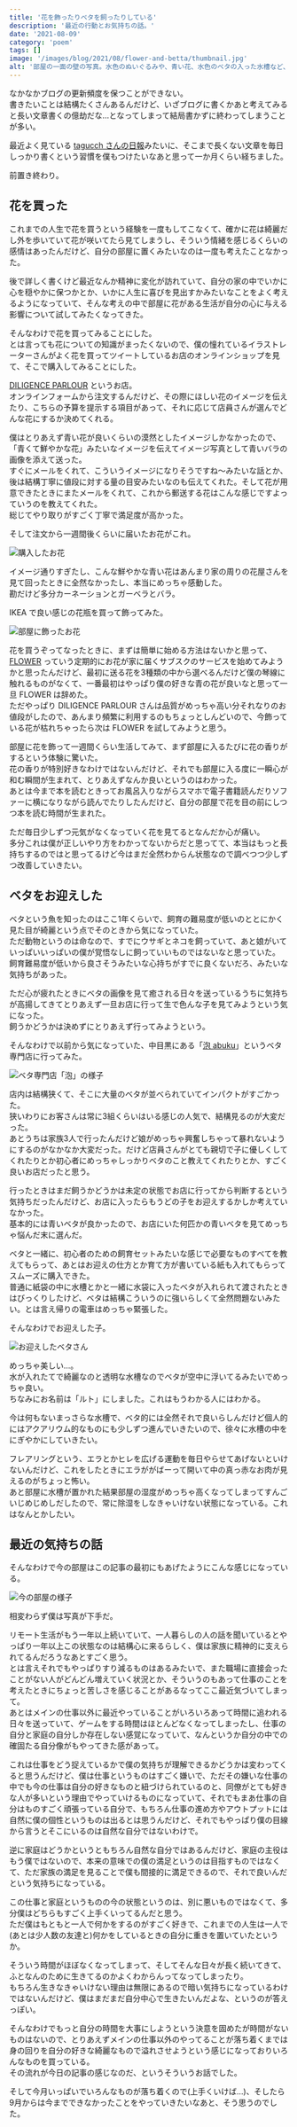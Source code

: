 ```yaml
---
title: '花を飾ったりベタを飼ったりしている'
description: '最近の行動とお気持ちの話。'
date: '2021-08-09'
category: 'poem'
tags: []
image: '/images/blog/2021/08/flower-and-betta/thumbnail.jpg'
alt: '部屋の一面の壁の写真。水色のぬいぐるみや、青い花、水色のベタの入った水槽など、白と青系のインテリアの部屋。'
---
```


なかなかブログの更新頻度を保つことができない。  
書きたいことは結構たくさんあるんだけど、いざブログに書くかあと考えてみると長い文章書くの億劫だな…となってしまって結局書かずに終わってしまうことが多い。

最近よく見ている [tagucch さんの日報](https://random.tagucch.dev/)みたいに、そこまで長くない文章を毎日しっかり書くという習慣を僕もつけたいなあと思って一か月くらい経ちました。

前置き終わり。

## 花を買った

これまでの人生で花を買うという経験を一度もしてこなくて、確かに花は綺麗だし外を歩いていて花が咲いてたら見てしまうし、そういう情緒を感じるくらいの感情はあったんだけど、自分の部屋に置くみたいなのは一度も考えたことなかった。

後で詳しく書くけど最近なんか精神に変化が訪れていて、自分の家の中でいかに心を穏やかに保つかとか、いかに人生に喜びを見出すかみたいなことをよく考えるようになっていて、そんな考えの中で部屋に花がある生活が自分の心に与える影響について試してみたくなってきた。

そんなわけで花を買ってみることにした。  
とは言っても花についての知識がまったくないので、僕の憧れているイラストレーターさんがよく花を買ってツイートしているお店のオンラインショップを見て、そこで購入してみることにした。

[DILIGENCE PARLOUR](https://diligenceparlour.jp/) というお店。  
オンラインフォームから注文するんだけど、その際にほしい花のイメージを伝えたり、こちらの予算を提示する項目があって、それに応じて店員さんが選んでどんな花にするか決めてくれる。

僕はとりあえず青い花が良いくらいの漠然としたイメージしかなかったので、「青くて鮮やかな花」みたいなイメージを伝えてイメージ写真として青いバラの画像を添えて送った。  
すぐにメールをくれて、こういうイメージになりそうですね～みたいな話とか、後は結構丁寧に値段に対する量の目安みたいなのも伝えてくれた。そして花が用意できたときにまたメールをくれて、これから郵送する花はこんな感じですよっていうのを教えてくれた。  
総じてやり取りがすごく丁寧で満足度が高かった。

そして注文から一週間後くらいに届いたお花がこれ。

![購入したお花](/images/blog/2021/08/flower-and-betta/02.jpg '購入したお花')

イメージ通りすぎたし、こんな鮮やかな青い花はあんまり家の周りの花屋さんを見て回ったときに全然なかったし、本当にめっちゃ感動した。  
勘だけど多分カーネーションとガーベラとバラ。

IKEA で良い感じの花瓶を買って飾ってみた。

![部屋に飾ったお花](/images/blog/2021/08/flower-and-betta/03.jpg '部屋に飾ったお花')

花を買うぞってなったときに、まずは簡単に始める方法はないかと思って、 [FLOWER](https://flowr.is/) っていう定期的にお花が家に届くサブスクのサービスを始めてみようかと思ったんだけど、最初に送る花を3種類の中から選べるんだけど僕の琴線に触れるものがなくて、一番最初はやっぱり僕の好きな青の花が良いなと思って一旦 FLOWER は辞めた。  
ただやっぱり DILIGENCE PARLOUR さんは品質がめっちゃ高い分それなりのお値段がしたので、あんまり頻繁に利用するのもちょっとしんどいので、今飾っている花が枯れちゃったら次は FLOWER を試してみようと思う。

部屋に花を飾って一週間くらい生活してみて、まず部屋に入るたびに花の香りがするという体験に驚いた。  
花の香りが特別好きなわけではないんだけど、それでも部屋に入る度に一瞬心が和む瞬間が生まれて、とりあえずなんか良いというのはわかった。  
あとは今まで本を読むときってお風呂入りながらスマホで電子書籍読んだりソファーに横になりながら読んでたりしたんだけど、自分の部屋で花を目の前にしつつ本を読む時間が生まれた。

ただ毎日少しずつ元気がなくなっていく花を見てるとなんだか心が痛い。  
多分これは僕が正しいやり方をわかってないからだと思ってて、本当はもっと長持ちするのではと思ってるけど今はまだ全然わからん状態なので調べつつ少しずつ改善していきたい。

## ベタをお迎えした

ベタという魚を知ったのはここ1年くらいで、飼育の難易度が低いのととにかく見た目が綺麗という点でそのときから気になっていた。  
ただ動物というのは命なので、すでにウサギとネコを飼っていて、あと娘がいていっぱいいっぱいの僕が覚悟なしに飼っていいものではないなと思っていた。  
飼育難易度が低いから良さそうみたいな心持ちがすでに良くないだろ、みたいな気持ちがあった。

ただ心が疲れたときにベタの画像を見て癒される日々を送っているうちに気持ちが高揚してきてとりあえず一旦お店に行って生で色んな子を見てみようという気になった。  
飼うかどうかは決めずにとりあえず行ってみようという。

そんなわけで以前から気になっていた、中目黒にある「[泡 abuku](https://abuku.shop/)」というベタ専門店に行ってみた。

![ベタ専門店「泡」の様子](/images/blog/2021/08/flower-and-betta/04.jpg 'ベタ専門店「泡」の様子')

店内は結構狭くて、そこに大量のベタが並べられていてインパクトがすごかった。  
狭いわりにお客さんは常に3組くらいはいる感じの人気で、結構見るのが大変だった。  
あとうちは家族3人で行ったんだけど娘がめっちゃ興奮しちゃって暴れないようにするのがなかなか大変だった。だけど店員さんがとても親切で子に優しくしてくれたりとか初心者にめっちゃしっかりベタのこと教えてくれたりとか、すごく良いお店だったと思う。

行ったときはまだ飼うかどうかは未定の状態でお店に行ってから判断するという気持ちだったんだけど、お店に入ったらもうどの子をお迎えするかしか考えていなかった。  
基本的には青いベタが良かったので、お店にいた何匹かの青いベタを見てめっちゃ悩んだ末に選んだ。

ベタと一緒に、初心者のための飼育セットみたいな感じで必要なものすべてを教えてもらって、あとはお迎えの仕方とか育て方が書いている紙も入れてもらってスムーズに購入できた。  
普通に紙袋の中に水槽とかと一緒に水袋に入ったベタが入れられて渡されたときはびっくりしたけど、ベタは結構こういうのに強いらしくて全然問題ないみたい。とは言え帰りの電車はめっちゃ緊張した。

そんなわけでお迎えした子。

![お迎えしたベタさん](/images/blog/2021/08/flower-and-betta/05.jpg 'お迎えしたベタさん')

めっちゃ美しい…。  
水が入れたてで綺麗なのと透明な水槽なのでベタが空中に浮いてるみたいでめっちゃ良い。  
ちなみにお名前は「ルト」にしました。これはもうわかる人にはわかる。

今は何もないまっさらな水槽で、ベタ的には全然それで良いらしんだけど個人的にはアクアリウム的なものにも少しずつ進んでいきたいので、徐々に水槽の中をにぎやかにしていきたい。

フレアリングという、エラとかヒレを広げる運動を毎日やらせてあげないといけないんだけど、これをしたときにエラががばーって開いて中の真っ赤なお肉が見えるのがちょっと怖い。  
あと部屋に水槽が置かれた結果部屋の湿度がめっちゃ高くなってしまってすんごいじめじめしだしたので、常に除湿をしなきゃいけない状態になっている。これはなんとかしたい。

## 最近の気持ちの話

そんなわけで今の部屋はこの記事の最初にもあげたようにこんな感じになっている。

![今の部屋の様子](/images/blog/2021/08/flower-and-betta/01.jpg '今の部屋の様子')

相変わらず僕は写真が下手だ。

リモート生活がもう一年以上続いていて、一人暮らしの人の話を聞いているとやっぱり一年以上この状態なのは結構心に来るらしく、僕は家族に精神的に支えられてるんだろうなあとすごく思う。  
とは言えそれでもやっぱりすり減るものはあるみたいで、また職場に直接会ったことがない人がどんどん増えていく状況とか、そういうのもあって仕事のことを考えたときにちょっと苦しさを感じることがあるなってここ最近気づいてしまって。  
あとはメインの仕事以外に最近やっていることがいろいろあって時間に追われる日々を送っていて、ゲームをする時間はほとんどなくなってしまったし、仕事の自分と家庭の自分しか存在しない感覚になっていて、なんというか自分の中での確固たる自分像がもやってきた感があって。

これは仕事をどう捉えているかで僕の気持ちが理解できるかどうかは変わってくると思うんだけど、僕は仕事というものはすごく嫌いで、ただその嫌いな仕事の中でも今の仕事は自分の好きなものと紐づけられているのと、同僚がとても好きな人が多いという理由でやっていけるものになっていて、それでもまあ仕事の自分はものすごく頑張っている自分で、もちろん仕事の進め方やアウトプットには自然に僕の個性というものは出るとは思うんだけど、それでもやっぱり僕の目線から言うとそこにいるのは自然な自分ではないわけで。

逆に家庭はどうかというともちろん自然な自分ではあるんだけど、家庭の主役はもう僕ではないので、本来の意味での僕の満足というのは目指すものではなくて、ただ家族の満足を見ることで僕も間接的に満足できるので、それで良いんだという気持ちになっている。

この仕事と家庭というものの今の状態というのは、別に悪いものではなくて、多分僕はどちらもすごく上手くいってるんだと思う。  
ただ僕はもともと一人で何かをするのがすごく好きで、これまでの人生は一人で(あとは少人数の友達と)何かをしているときの自分に重きを置いていたというか。

そういう時間がほぼなくなってしまって、そしてそんな日々が長く続いてきて、ふとなんのために生きてるのかよくわからんってなってしまったり。  
もちろん生きなきゃいけない理由は無限にあるので暗い気持ちになっているわけではないんだけど、僕はまだまだ自分中心で生きたいんだよな、というのが答えっぽい。

そんなわけでもっと自分の時間を大事にしようという決意を固めたが時間がないものはないので、とりあえずメインの仕事以外のやってることが落ち着くまでは身の回りを自分の好きな綺麗なもので溢れさせようという感じになっておりいろんなものを買っている。  
その流れが今日の記事の感じなのだ、というそういうお話でした。

そして今月いっぱいでいろんなものが落ち着くので(上手くいけば…)、そしたら9月からは今までできなかったことをやっていきたいなあと、そう思うのでした。
